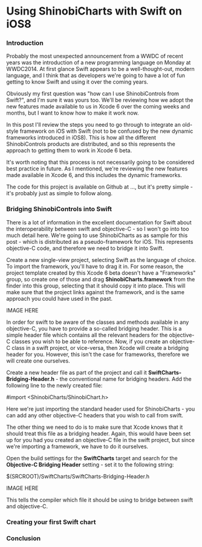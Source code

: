 # Using ShinobiCharts with Swift on iOS8

### Introduction

Probably the most unexpected announcement from a WWDC of recent years was the
introduction of a new programming language on Monday at WWDC2014. At first
glance Swift appears to be a well-thought-out, modern language, and I think that
as developers we're going to have a lot of fun getting to know Swift and using
it over the coming years.

Obviously my first question was "how can I use ShinobiControls from Swift?", and
I'm sure it was yours too. We'll be reviewing how we adopt the new features made
available to us in Xcode 6 over the coming weeks and months, but I want to know
how to make it work now.

In this post I'll review the steps you need to go through to integrate an 
old-style framework on iOS with Swift (not to be confused by the new dynamic
frameworks introduced in iOS8). This is how all the different ShinobiControls
products are distributed, and so this represents the approach to getting them
to work in Xcode 6 beta.

It's worth noting that this process is not necessarily going to be considered
best practice in future. As I mentioned, we're reviewing the new features made
available in Xcode 6, and this includes the dynamic frameworks.

The code for this project is available on Github at ..., but it's pretty simple -
it's probably just as simple to follow along.


### Bridging ShinobiControls into Swift

There is a lot of information in the excellent documentation for Swift about
the interoperability between swift and objective-C - so I won't go into too much
detail here. We're going to use ShinobiCharts as as sample for this post - which
is distributed as a pseudo-framework for iOS. This represents objective-C code,
and therefore we need to bridge it into Swift.

Create a new single-view project, selecting Swift as the language of choice. To
import the framework, you'll have to drag it in. For some reason, the project
template created by this Xcode 6 beta doesn't have a "Frameworks" group, so create
one of those and drag __ShinobiCharts.framework__ from the finder into this group,
selecting that it should copy it into place. This will make sure that the project
links against the framework, and is the same approach you could have used in the
past.

IMAGE HERE

In order for swift to be aware of the classes and methods available in any
objective-C, you have to provide a so-called bridging header. This is a simple
header file which contains all the relevant headers for the objective-C classes
you wish to be able to reference. Now, if you create an objective-C class in a
swift project, or vice-versa, then Xcode will create a bridging header for you.
However, this isn't the case for frameworks, therefore we will create one
ourselves.

Create a new header file as part of the project and call it 
__SwiftCharts-Bridging-Header.h__ - the conventional name for bridging headers.
Add the following line to the newly created file:

  #import <ShinobiCharts/ShinobiChart.h>

Here we're just importing the standard header used for ShinobiCharts - you can
add any other objective-C headers that you wish to call from swift.

The other thing we need to do is to make sure that Xcode knows that it should
treat this file as a bridging header. Again, this would have been set up for you
had you created an objective-C file in the swift project, but since we're importing
a framework, we have to do it ourselves.

Open the build settings for the __SwiftCharts__ target and search for the 
__Objective-C Bridging Header__ setting - set it to the following string:

  $(SRCROOT)/SwiftCharts/SwiftCharts-Bridging-Header.h

IMAGE HERE

This tells the compiler which file it should be using to bridge between swift
and objective-C.


### Creating your first Swift chart


### Conclusion

